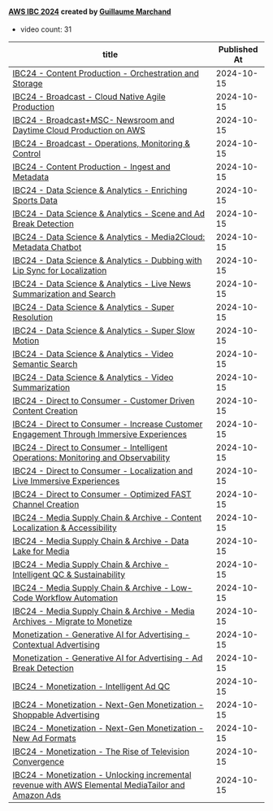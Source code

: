 

#### [AWS IBC 2024](https://www.youtube.com/playlist?list=PLSfK4vylaJMg82HDGMb4zg_eEpDLJVFoT) created by [Guillaume Marchand](https://www.youtube.com/channel/UCcZG6x3UkU1dohACLHVJLNw)

* video count: 31 

| title                                                                                                                                             | Published At |
| ------------------------------------------------------------------------------------------------------------------------------------------------- | ------------ |
| [IBC24 - Content Production - Orchestration and Storage](https://www.youtube.com/watch?v=XPVwrrzpy7A)                                             | 2024-10-15   |
| [IBC24 - Broadcast - Cloud Native Agile Production](https://www.youtube.com/watch?v=wjGZstStGuk)                                                  | 2024-10-15   |
| [IBC24 - Broadcast+MSC- Newsroom and Daytime Cloud Production on AWS](https://www.youtube.com/watch?v=QGH6jOHMPxw)                                | 2024-10-15   |
| [IBC24 - Broadcast - Operations, Monitoring & Control](https://www.youtube.com/watch?v=KkSKTs3fx0Y)                                               | 2024-10-15   |
| [IBC24 - Content Production - Ingest and Metadata](https://www.youtube.com/watch?v=z0WV2zlq8Hg)                                                   | 2024-10-15   |
| [IBC24 - Data Science & Analytics - Enriching Sports Data](https://www.youtube.com/watch?v=giBSijPCV4k)                                           | 2024-10-15   |
| [IBC24 - Data Science & Analytics - Scene and Ad Break Detection](https://www.youtube.com/watch?v=byrMNYgW0co)                                    | 2024-10-15   |
| [IBC24 - Data Science & Analytics - Media2Cloud: Metadata Chatbot](https://www.youtube.com/watch?v=qPAOkDHwZes)                                   | 2024-10-15   |
| [IBC24 - Data Science & Analytics - Dubbing with Lip Sync for Localization](https://www.youtube.com/watch?v=baztNwyRP90)                          | 2024-10-15   |
| [IBC24 - Data Science & Analytics - Live News Summarization and Search](https://www.youtube.com/watch?v=-43eZMVgCwQ)                              | 2024-10-15   |
| [IBC24 - Data Science & Analytics - Super Resolution](https://www.youtube.com/watch?v=Pan-vDT2k0o)                                                | 2024-10-15   |
| [IBC24 - Data Science & Analytics - Super Slow Motion](https://www.youtube.com/watch?v=xAhXVHcIhLM)                                               | 2024-10-15   |
| [IBC24 - Data Science & Analytics - Video Semantic Search](https://www.youtube.com/watch?v=b06LvCuK6I4)                                           | 2024-10-15   |
| [IBC24 - Data Science & Analytics - Video Summarization](https://www.youtube.com/watch?v=5-G4nJJRYv0)                                             | 2024-10-15   |
| [IBC24 - Direct to Consumer - Customer Driven Content Creation](https://www.youtube.com/watch?v=MD1ASXlK-ac)                                      | 2024-10-15   |
| [IBC24 - Direct to Consumer - Increase Customer Engagement Through Immersive Experiences](https://www.youtube.com/watch?v=P1JYN-qHJpg)            | 2024-10-15   |
| [IBC24 - Direct to Consumer - Intelligent Operations: Monitoring and Observability](https://www.youtube.com/watch?v=4d06KDmWVcs)                  | 2024-10-15   |
| [IBC24 - Direct to Consumer - Localization and Live Immersive Experiences](https://www.youtube.com/watch?v=GRXfyyvBSQE)                           | 2024-10-15   |
| [IBC24 - Direct to Consumer - Optimized FAST Channel Creation](https://www.youtube.com/watch?v=BJ3GxG0soPY)                                       | 2024-10-15   |
| [IBC24 - Media Supply Chain & Archive - Content Localization & Accessibility](https://www.youtube.com/watch?v=woC9-KBTUjk)                        | 2024-10-15   |
| [IBC24 - Media Supply Chain & Archive - Data Lake for Media](https://www.youtube.com/watch?v=huC6cIiWQRo)                                         | 2024-10-15   |
| [IBC24 - Media Supply Chain & Archive - Intelligent QC & Sustainability](https://www.youtube.com/watch?v=YxDkASZ1SLk)                             | 2024-10-15   |
| [IBC24 - Media Supply Chain & Archive - Low-Code Workflow Automation](https://www.youtube.com/watch?v=MZ409Bu-OEE)                                | 2024-10-15   |
| [IBC24 - Media Supply Chain & Archive - Media Archives - Migrate to Monetize](https://www.youtube.com/watch?v=zOUsy9yg41U)                        | 2024-10-15   |
| [Monetization - Generative AI for Advertising  - Contextual Advertising](https://www.youtube.com/watch?v=Oqr5ArmrxyM)                             | 2024-10-15   |
| [Monetization - Generative AI for Advertising  - Ad Break Detection](https://www.youtube.com/watch?v=wCcyDYM8fOI)                                 | 2024-10-15   |
| [IBC24 - Monetization -  Intelligent Ad QC](https://www.youtube.com/watch?v=2o-KZ3bPiCs)                                                          | 2024-10-15   |
| [IBC24 - Monetization - Next-Gen Monetization - Shoppable Advertising](https://www.youtube.com/watch?v=Hd2vKArxBjM)                               | 2024-10-15   |
| [IBC24 - Monetization - Next-Gen Monetization - New Ad Formats](https://www.youtube.com/watch?v=sBD6eG9l0vs)                                      | 2024-10-15   |
| [IBC24 - Monetization - The Rise of Television Convergence](https://www.youtube.com/watch?v=Qvs0EogDUYM)                                          | 2024-10-15   |
| [IBC24 - Monetization - Unlocking incremental revenue with AWS Elemental MediaTailor and Amazon Ads](https://www.youtube.com/watch?v=Ra2H_GfkA7Q) | 2024-10-15   |